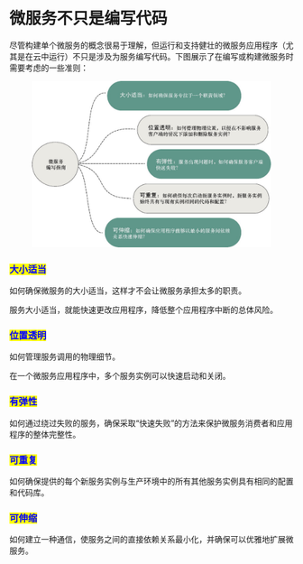 # 微服务不只是编写代码

尽管构建单个微服务的概念很易于理解，但运行和支持健壮的微服务应用程序（尤其是在云中运行）不只是涉及为服务编写代码。下图展示了在编写或构建微服务时需要考虑的一些准则：

<figure><img src="../../../../.gitbook/assets/image (1) (1) (1) (1) (1) (1) (1) (1) (1) (1) (1) (1) (1) (1).png" alt="" width="563"><figcaption></figcaption></figure>

### <mark style="color:blue;">**大小适当**</mark>

如何确保微服务的大小适当，这样才不会让微服务承担太多的职责。

服务大小适当，就能快速更改应用程序，降低整个应用程序中断的总体风险。

### <mark style="color:blue;">**位置透明**</mark>

如何管理服务调用的物理细节。

在一个微服务应用程序中，多个服务实例可以快速启动和关闭。

### <mark style="color:blue;">**有弹性**</mark>

如何通过绕过失败的服务，确保采取“快速失败”的方法来保护微服务消费者和应用程序的整体完整性。

### <mark style="color:blue;">**可重复**</mark>

如何确保提供的每个新服务实例与生产环境中的所有其他服务实例具有相同的配置和代码库。

### <mark style="color:blue;">**可伸缩**</mark>

如何建立一种通信，使服务之间的直接依赖关系最小化，并确保可以优雅地扩展微服务。
